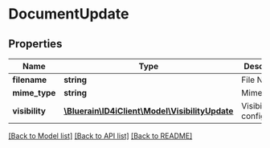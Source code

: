 # DocumentUpdate

## Properties
Name | Type | Description | Notes
------------ | ------------- | ------------- | -------------
**filename** | **string** | File Name | [optional] 
**mime_type** | **string** | Mime Type | [optional] 
**visibility** | [**\Bluerain\ID4iClient\Model\VisibilityUpdate**](VisibilityUpdate.md) | Visibility configuration | [optional] 

[[Back to Model list]](../README.md#documentation-for-models) [[Back to API list]](../README.md#documentation-for-api-endpoints) [[Back to README]](../README.md)


